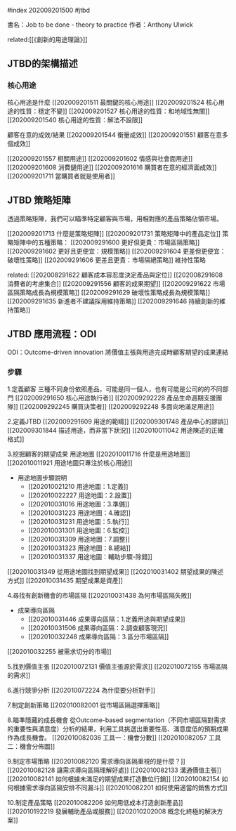 #index 202009201500
#jtbd 

書名：Job to be done - theory to practice
作者：Anthony Ulwick

related:[[《創新的用途理論》]]

## JTBD的架構描述
### 核心用途
核心用途是什麼
[[202009201511 最關鍵的核心用途]]
[[202009201524 核心用途的性質：穩定不變]]
[[202009201527 核心用途的性質：和地域性無關]]
[[202009201540 核心用途的性質：解法不設限]]

顧客在意的成效/結果
[[202009201544 衡量成效]]
[[202009201551 顧客在意多個成效]]

[[202009201557 相關用途]]
[[202009201602 情感與社會面用途]]
[[202009201608 消費鏈用途]]
[[202009201616 購買者在意的經濟面成效]]
[[202009201711 當購買者就是使用者]]

## JTBD 策略矩陣
透過策略矩陣，我們可以瞄準特定顧客與市場，用相對應的產品策略佔領市場。

[[202009201713 什麼是策略矩陣]]
[[202009201731 策略矩陣中的產品定位]]
策略矩陣中的五種策略：
[[202009291600 更好但更貴：市場區隔策略]]
[[202009291602 更好且更便宜：規模策略]]
[[202009291604 更差但更便宜：破壞性策略]]
[[202009291606 更差且更貴：市場隔絕策略]]
維持性策略

related:
[[202008291622 顧客成本容忍度決定產品與定位]]
[[202008291608 消費者的考慮集合]]
[[202009291556 顧客的成果期望]]
[[202009291622 市場區隔策略成長為規模策略]]
[[202009291629 破壞性策略成長為規模策略]]
[[202009291635 新進者不建議採用維持策略]]
[[202009291646 持續創新的維持策略]]

## JTBD 應用流程：ODI
ODI：Outcome-driven innovation
將價值主張與用途完成時顧客期望的成果連結

### 步驟
1.定義顧客
三種不同身份依照產品，可能是同一個人，也有可能是公司的的不同部門
[[202009291650 核心用途執行者]]
[[202009292228 產品生命週期支援團隊]]
[[202009292245 購買決策者]]
[[202009292248 多面向地滿足用途]]

2.定義JTBD
[[202009291609 用途的範疇]]
[[202009301748 產品中心的謬誤]]
[[202009301844 描述用途，而非當下狀況]]
[[202010011042 用途陳述的正確格式]]

3.挖掘顧客的期望成果
用途地圖
[[202010011716 什麼是用途地圖]]
[[202010011921 用途地圖只專注於核心用途]]
- 用途地圖步驟說明
  - [[202010021210 用途地圖：1.定義]]
  - [[202010022227 用途地圖：2.設置]]
  - [[202010031016 用途地圖：3.準備]]
  - [[202010031223 用途地圖：4.確認]]
  - [[202010031231 用途地圖：5.執行]]
  - [[202010031301 用途地圖：6.監控]]
  - [[202010031309 用途地圖：7.調整]]
  - [[202010031323 用途地圖：8.總結]]
  - [[202010031337 用途地圖：輔助步驟-除錯]]


[[202010031349 從用途地圖找到期望成果]]
[[202010031402 期望成果的陳述方式]]
[[202010031435 期望成果是資產]]

4.尋找有創新機會的市場區隔
[[202010031438 為何市場區隔失敗]]

- 成果導向區隔
  - [[202010031446 成果導向區隔：1.定義用途與期望成果]]
  - [[202010031506 成果導向區隔：2.調查顧客現況]]
  - [[202010032248 成果導向區隔：3.區分市場區隔]]

[[202010032255 被需求切分的市場]]
  
 5.找到價值主張
  [[202010072131 價值主張源於需求]]
  [[202010072155 市場區隔的需求]]
  
 6.進行競爭分析
 [[202010072224 為什麼要分析對手]]
 
 7.制定創新策略
 [[202010082001 從市場區隔選擇策略]]
 
 8.瞄準隱藏的成長機會
 從Outcome-based segmentation（不同市場區隔對需求的重要性與滿意度）分析的結果，利用工具挑選出重要性高、滿意度低的預期成果作為成長機會。
 [[202010082036 工具一：機會分數]]
 [[202010082057 工具二：機會分佈圖]]
 
 9.制定市場策略
 [[202010082120 需求導向區隔重視的是什麼？]]
 [[202010082128 讓需求導向區隔理解好處]]
 [[202010082133 溝通價值主張]]
 [[202010082141 如何根據未滿足的期望成果打造數位行銷]]
 [[202010082154 如何根據需求導向區隔安排不同漏斗]]
 [[202010082201 如何使用適當的銷售方式]]
 
 10.制定產品策略
 [[202010082206 如何用低成本打造創新產品]]
 [[202010192219 發展輔助產品或服務]]
 [[202010202008 概念化終極的解決方案]]
 
 